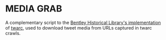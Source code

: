 # MEDIA GRAB
A complementary script to the [Bentley Historical Library's implementation](https://github.com/bentley-historical-library/bhl_twarc) of [twarc](https://github.com/edsu/twarc), used to download tweet media from URLs captured in twarc crawls.
